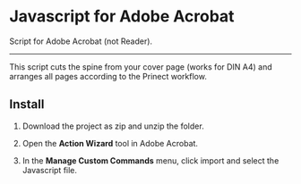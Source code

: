 # Javascript for Adobe Acrobat
Script for Adobe Acrobat (not Reader).

------

This script cuts the spine from your cover page (works for DIN A4) and arranges all pages according to the Prinect workflow.

## Install
1. Download the project as zip and unzip the folder.

2. Open the **Action Wizard** tool in Adobe Acrobat.

3. In the **Manage Custom Commands** menu, click import and select the Javascript file.